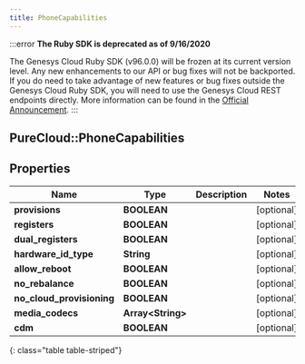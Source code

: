 ```yaml
---
title: PhoneCapabilities
---
```


:::error
**The Ruby SDK is deprecated as of 9/16/2020**

The Genesys Cloud Ruby SDK (v96.0.0) will be frozen at its current version level. Any new enhancements to our API or bug fixes will not be backported. If you do need to take advantage of new features or bug fixes outside the Genesys Cloud Ruby SDK, you will need to use the Genesys Cloud REST endpoints directly. More information can be found in the [Official Announcement](https://developer.mypurecloud.com/forum/t/announcement-genesys-cloud-ruby-sdk-end-of-life/8850).
:::


## PureCloud::PhoneCapabilities

## Properties

|Name | Type | Description | Notes|
|------------ | ------------- | ------------- | -------------|
| **provisions** | **BOOLEAN** |  | [optional] |
| **registers** | **BOOLEAN** |  | [optional] |
| **dual_registers** | **BOOLEAN** |  | [optional] |
| **hardware_id_type** | **String** |  | [optional] |
| **allow_reboot** | **BOOLEAN** |  | [optional] |
| **no_rebalance** | **BOOLEAN** |  | [optional] |
| **no_cloud_provisioning** | **BOOLEAN** |  | [optional] |
| **media_codecs** | **Array&lt;String&gt;** |  | [optional] |
| **cdm** | **BOOLEAN** |  | [optional] |
{: class="table table-striped"}


